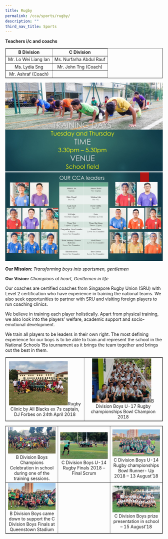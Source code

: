 ```yaml
---
title: Rugby
permalink: /cca/sports/rugby/
description: ""
third_nav_title: Sports
---
```

<p><strong>Teachers i/c and coachs</strong></p>
<table border="1">
<tbody>
<tr>
<td style="text-align: center;"><strong>B Division</strong></td>
<td style="text-align: center;"><strong>C Division</strong></td>
</tr>
<tr>
<td style="text-align: center;">Mr. Lo Wei Liang Ian</td>
<td style="text-align: center;">Ms. Nurfarha Abdul Rauf</td>
</tr>
<tr>
<td style="text-align: center;">Ms. Lydia Sng</td>
<td style="text-align: center;">Mr. John Tng (Coach)</td>
</tr>
<tr>
<td style="text-align: center;">Mr. Ashraf&nbsp;(Coach)</td>
<td style="text-align: center;">&nbsp;</td>
</tr>
</tbody>
</table>
<img src="/images/rugby1.jpg">
<img src="/images/rugby22.jpg">
<p><strong>Our Mission:&nbsp;</strong><em>Transforming boys into sportsmen, gentlemen</em></p>
<p><strong>Our Vision:</strong>&nbsp;<em>Champions at heart, Gentlemen in life</em></p>
<p>Our coaches are certified coaches from Singapore Rugby Union (SRU) with Level 2 certification who have experience in training the national teams. We also seek opportunities to partner with SRU and visiting foreign players to run coaching clinics.</p>
<p>We believe in training each player holistically. Apart from physical training, we also look into the players’ welfare, academic support and socio-emotional development.</p>
<p>We train all players to be leaders in their own right. The most defining experience for our boys is to be able to train and represent the school in the National Schools 15s tournament as it brings the team together and brings out the best in them.</p>
<table border="1" style="border-collapse: collapse; width: 100%;">
<tbody>
<tr>
<td style="width: 50%; text-align: center;"><img src="/images/rugby3.jpg" style="width: 80%;">Rugby Clinic by All Blacks ex 7s captain, DJ Forbes on 24th April 2018</td>
<td style="width: 50%; text-align: center;"><img src="/images/rugby4.jpg" style="width: 80%;">B Division Boys U-17 Rugby championships Bowl Champion 2018</td>
</tr>
</tbody>
</table>
<table border="1" style="border-collapse: collapse; width: 100%;">
<tbody>
<tr>
<td style="width: 33.3333%; text-align: center;"><img src="/images/rugby6.jpg">B Division Boys Champions Celebration in school during one of the training sessions.</td>
<td style="width: 33.3333%; text-align: center;"><img src="/images/rugby7.jpg">C Division Boys U-14 Rugby Finals 2018 – Final Scrum</td>
<td style="width: 33.3333%; text-align: center;"><img src="/images/rugby8.jpg">C Division Boys U-14 Rugby championships Bowl Runner- Up 2018 – 13 August’18</td>
</tr>
<tr>
<td style="width: 33.3333%; text-align: center;"><img src="/images/rugby9.jpg">B Division Boys came down to support the C Division Boys Finals at Queenstown Stadium</td>
<td style="width: 33.3333%; text-align: center;">&nbsp;</td>
<td style="width: 33.3333%; text-align: center;"><img src="/images/rugby10.jpg">C Division Boys prize presentation in school – 15 August’18</td>
</tr>
</tbody>
</table>
